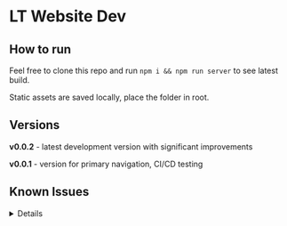 # LT Website Dev

## How to run

Feel free to clone this repo and run `npm i && npm run server` to see latest build.

Static assets are saved locally, place the folder in root.

## Versions

**v0.0.2** - latest development version with significant improvements

**v0.0.1** - version for primary navigation, CI/CD testing

## Known Issues

<details>
  
  - [ ] drawer "Play Now" button text is faded
  - [x] breakpoints are manually set
  - [ ] logo image is like 400kb


</details>
